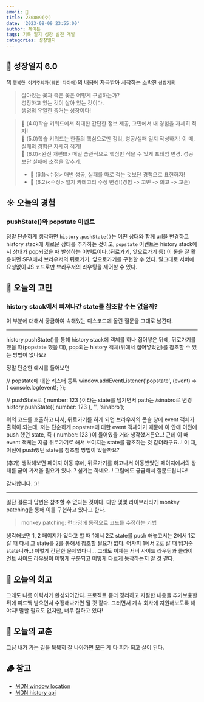 ```yaml
---
emoji: 🌱
title: 230809(수)
date: '2023-08-09 23:55:00'
author: 제이든
tags: 기록 일지 성장 발전 개발
categories: 성장일지
---
```


## 🚤 성장일지 6.0

책 `행복한 이기주의자(웨인 다이어)`의 내용에 자극받아 시작하는 소박한 `성장기록`

> 살아있는 꽃과 죽은 꽃은 어떻게 구별하는가?<br/>
> 성장하고 있는 것이 살아 있는 것이다.<br/>
> 생명의 유일한 증거는 성장이다!

> 🌾 (4.0)학습 키워드에서 최대한 간단한 정보 제공, 고민에서 내 경험을 자세히 적자!<br/>
> 🥊 (5.0)학습 키워드는 한줄의 핵심으로만 정리, 성공/실패 일지 작성하기! 이 때, 실패의 경험은 자세히 적기!<br/>
> 🍉 (6.0)<완전 개편!!!> 매일 습관적으로 핵심만 적을 수 있게 프레임 변경. 성공보단 실패에 초점을 맞추기.<br/>
>
> - 🍉 (6.1)<수정> 매번 성공, 실패를 따로 적는 것보단 경험으로 표현하자!
> - 🍉 (6.2)<수정> 일지 카테고리 수정 변경!(경험 -> 고민 -> 회고 -> 교훈)

## ☀️ 오늘의 경험

### pushState()와 popstate 이벤트

정말 단순하게 생각하면 `history.pushState()`는 어떤 상태와 함께 url을 변경하고 history stack에 새로운 상태를 추가하는 것이고, `popstate` 이벤트는 history stack에서 상태가
pop되었을 때 발생하는 이벤트이다.(뒤로가기, 앞으로가기 등) 이 둘을 잘 활용하면 SPA에서 브라우저의 뒤로가기, 앞으로가기를 구현할 수 있다. 말그대로 서버에 요청없이 JS 코드로만 브라우저의
라우팅을 제어할 수 있다.

## 🫧 오늘의 고민

### history stack에서 빠져나간 state를 참조할 수는 없을까?

이 부분에 대해서 궁금하여 속해있는 디스코드에 올린 질문을 그대로 남긴다.

---

history.pushState()를 통해 history stack에 객체를 하나 집어넣은 뒤에,
뒤로가기를 했을 때(popstate 했을 때), pop되는 history 객체(위에서 집어넣었던)를 참조할 수 있는 방법이 없나요?

정말 단순한 예시를 들어보면

// popstate에 대한 리스너 등록
window.addEventListener('popstate', (event) => {
console.log(event);
});

// pushState로 { number: 123 }이라는 state를 넘기면서 path는 /sinabro로 변경
history.pushState({ number: 123 }, '', 'sinabro');

위의 코드를 호출하고 나서, 뒤로가기를 하게 되면 브라우저의 콘솔 창에 event 객체가 출력이 되는데,
저는 단순하게 popstate에 대한 event 객체이기 때문에 이 안에 이전에 push 했던 state, 즉 { number: 123 }이 들어있을 거라 생각했거든요..! 근데 이 때 event 객체는 지금 뒤로가기로 해서 보여지는 state를 참조하는 것 같더라구요..! 이 때, 이전에 push했던 state를 참조할 방법이 있을까요?

(추가) 생각해보면 페이지 이동 후에, 뒤로가기를 하고나서 이동했었던 페이지에서의 상태를 굳이 가져올 필요가 있나..? 싶기는 하네요..! 그럼에도 궁금해서 질문드립니다!

감사합니다. :)!

---

일단 결론과 답변은 참조할 수 없다는 것이다. 다만 몇몇 라이브러리가 monkey patching을 통해 이를 구현하고 있다고 한다.

> monkey patching: 런타임에 동적으로 코드를 수정하는 기법

생각해보면 1, 2 페이지가 있다고 할 때 1에서 2로 state를 push 해놓고서는 2에서 1로 갈 때 다시 그 state를 2를 통해서 참조할 필요가 없다. 어차피 1에서 2로 갈 때 넘겨준 state니까..!
이렇게 간단한 문제였다니... 그래도 이제는 서버 사이드 라우팅과 클라이언트 사이드 라우팅이 어떻게 구분되고 어떻게 다르게 동작하는지 알 것 같다.

## 🌈 오늘의 회고

그래도 나름 이력서가 완성되어간다. 프로젝트 좀더 정리하고 자잘한 내용들 추가보충한 뒤에 피드백 받으면서 수정해나가면 될 것 같다. 그러면서 계속 회사에 지원해보도록 해야지! 말할 필요도 없지만,
너무 잘하고 있다!

## 🐾 오늘의 교훈

그냥 내가 가는 길을 묵묵히 잘 나아가면 모든 게 다 피가 되고 살이 된다.

## 🪵 참고

- [MDN window location](https://developer.mozilla.org/en-US/docs/Web/API/Window/location)
- [MDN history api](https://developer.mozilla.org/en-US/docs/Web/API/History_API)

```toc

```
